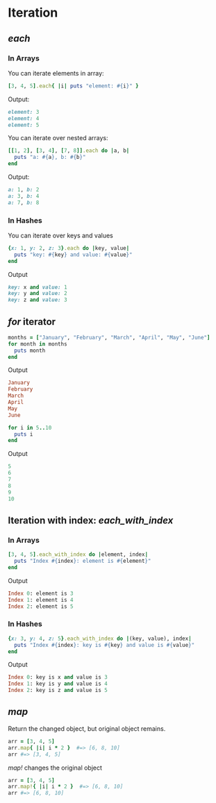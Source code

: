 # Iteration


## *each* 

### In Arrays
You can iterate elements in array:

```ruby
[3, 4, 5].each{ |i| puts "element: #{i}" }
```
Output:

```ruby
element: 3
element: 4
element: 5
```

You can iterate over nested arrays:
```ruby
[[1, 2], [3, 4], [7, 8]].each do |a, b| 
  puts "a: #{a}, b: #{b}" 
end
```
Output:
```ruby
a: 1, b: 2
a: 3, b: 4
a: 7, b: 8
```

### In Hashes
You can iterate over keys and values
```ruby
{x: 1, y: 2, z: 3}.each do |key, value|
  puts "key: #{key} and value: #{value}"
end
```
Output
```ruby
key: x and value: 1
key: y and value: 2
key: z and value: 3
```


## *for* iterator

```ruby
months = ["January", "February", "March", "April", "May", "June"]
for month in months
  puts month
end
```
Output
```ruby
January
February
March
April
May
June
```

```ruby
for i in 5..10
  puts i
end
```
Output
```ruby
5
6
7
8
9
10
```

## Iteration with index: *each_with_index*

### In Arrays
```ruby
[3, 4, 5].each_with_index do |element, index|
  puts "Index #{index}: element is #{element}"
end
```
Output
```ruby
Index 0: element is 3
Index 1: element is 4
Index 2: element is 5
```

### In Hashes
```ruby
{x: 3, y: 4, z: 5}.each_with_index do |(key, value), index| 
  puts "Index #{index}: key is #{key} and value is #{value}"
end
```
Output
```ruby
Index 0: key is x and value is 3
Index 1: key is y and value is 4
Index 2: key is z and value is 5
```


## *map*

Return the changed object, but original object remains.

```ruby
arr = [3, 4, 5]
arr.map{ |i| i * 2 }  #=> [6, 8, 10]
arr #=> [3, 4, 5] 
```

*map!* changes the original object

```ruby
arr = [3, 4, 5]
arr.map!{ |i| i * 2 }  #=> [6, 8, 10]
arr #=> [6, 8, 10]
```
